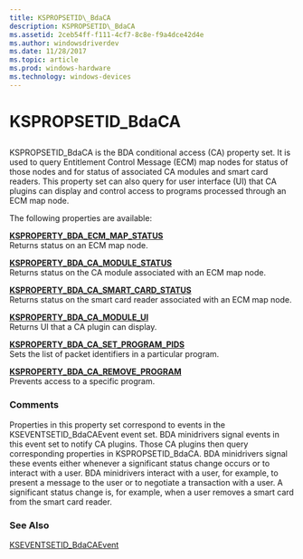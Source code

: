 ```yaml
---
title: KSPROPSETID\_BdaCA
description: KSPROPSETID\_BdaCA
ms.assetid: 2ceb54ff-f111-4cf7-8c8e-f9a4dce42d4e
ms.author: windowsdriverdev
ms.date: 11/28/2017
ms.topic: article
ms.prod: windows-hardware
ms.technology: windows-devices
---
```


# KSPROPSETID\_BdaCA


## <span id="ddk_kspropsetid_bdaca_ks"></span><span id="DDK_KSPROPSETID_BDACA_KS"></span>


KSPROPSETID\_BdaCA is the BDA conditional access (CA) property set. It is used to query Entitlement Control Message (ECM) map nodes for status of those nodes and for status of associated CA modules and smart card readers. This property set can also query for user interface (UI) that CA plugins can display and control access to programs processed through an ECM map node.

The following properties are available:

<span id="KSPROPERTY_BDA_ECM_MAP_STATUS"></span><span id="ksproperty_bda_ecm_map_status"></span>[**KSPROPERTY\_BDA\_ECM\_MAP\_STATUS**](ksproperty-bda-ecm-map-status.md)  
Returns status on an ECM map node.

<span id="KSPROPERTY_BDA_CA_MODULE_STATUS"></span><span id="ksproperty_bda_ca_module_status"></span>[**KSPROPERTY\_BDA\_CA\_MODULE\_STATUS**](ksproperty-bda-ca-module-status.md)  
Returns status on the CA module associated with an ECM map node.

<span id="KSPROPERTY_BDA_CA_SMART_CARD_STATUS"></span><span id="ksproperty_bda_ca_smart_card_status"></span>[**KSPROPERTY\_BDA\_CA\_SMART\_CARD\_STATUS**](ksproperty-bda-ca-smart-card-status.md)  
Returns status on the smart card reader associated with an ECM map node.

<span id="KSPROPERTY_BDA_CA_MODULE_UI"></span><span id="ksproperty_bda_ca_module_ui"></span>[**KSPROPERTY\_BDA\_CA\_MODULE\_UI**](ksproperty-bda-ca-module-ui.md)  
Returns UI that a CA plugin can display.

<span id="KSPROPERTY_BDA_CA_SET_PROGRAM_PIDS"></span><span id="ksproperty_bda_ca_set_program_pids"></span>[**KSPROPERTY\_BDA\_CA\_SET\_PROGRAM\_PIDS**](ksproperty-bda-ca-set-program-pids.md)  
Sets the list of packet identifiers in a particular program.

<span id="KSPROPERTY_BDA_CA_REMOVE_PROGRAM"></span><span id="ksproperty_bda_ca_remove_program"></span>[**KSPROPERTY\_BDA\_CA\_REMOVE\_PROGRAM**](ksproperty-bda-ca-remove-program.md)  
Prevents access to a specific program.

### <span id="comments"></span><span id="COMMENTS"></span>Comments

Properties in this property set correspond to events in the KSEVENTSETID\_BdaCAEvent event set. BDA minidrivers signal events in this event set to notify CA plugins. Those CA plugins then query corresponding properties in KSPROPSETID\_BdaCA. BDA minidrivers signal these events either whenever a significant status change occurs or to interact with a user. BDA minidrivers interact with a user, for example, to present a message to the user or to negotiate a transaction with a user. A significant status change is, for example, when a user removes a smart card from the smart card reader.

### <span id="see_also"></span><span id="SEE_ALSO"></span>See Also

[KSEVENTSETID\_BdaCAEvent](kseventsetid-bdacaevent.md)

 

 





